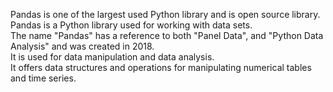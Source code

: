 Pandas is one of the largest used Python library and is open source library. <br>
Pandas is a Python library used for working with data sets. <br>
The name "Pandas" has a reference to both "Panel Data", and "Python Data Analysis" and was created in 2018. <br>
It is used for data manipulation and data analysis. <br>
It offers data structures and operations for manipulating numerical tables and time series. <br>
